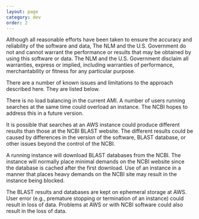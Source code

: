 ```yaml
---
layout: page
category: dev
order: 2
---
```


Although all reasonable efforts have been taken to ensure the accuracy and reliability of the software and data, The NLM and the U.S. Government do not and cannot warrant the performance or results that may be obtained by using this software or data. The NLM and the U.S. Government disclaim all warranties, express or implied, including warranties of performance, merchantability or fitness for any particular purpose.

There are a number of known issues and limitations to the approach described here.  They are listed below. 

There is no load balancing in the current AMI.  A number of users running searches at the same time could overload an instance. The NCBI hopes to address this in a future version.

It is possible that searches at an AWS instance could produce different results than those at the NCBI BLAST website.  The different results could be caused by differences in the version of the software, BLAST database, or other issues beyond the control of the NCBI.

A running instance will download BLAST databases from the NCBI.  The instance will normally place minimal demands on the NCBI website since the database is cached after the first download.  Use of an instance in a manner that places heavy demands on the NCBI site may result in the instance being blocked.

The BLAST results and databases are kept on ephemeral storage at AWS.  User error (e.g., premature stopping or termination of an instance) could result in loss of data.  Problems at AWS or with NCBI software could also result in the loss of data. 
